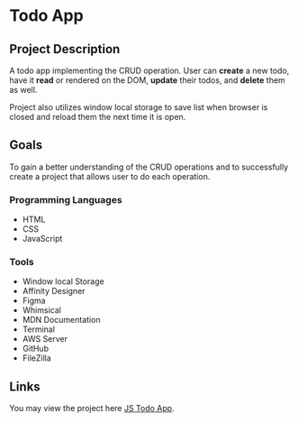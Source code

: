 # Todo App

## Project Description
A todo app implementing the CRUD operation. User can **create** a new todo, have it **read** or rendered on the DOM, **update** their todos, and **delete** them as well.

Project also utilizes window local storage to save list when browser is closed and reload them the next time it is open.

## Goals
To gain a better understanding of the CRUD operations and to successfully create a project that allows user to do each operation.  

### Programming Languages
* HTML
* CSS
* JavaScript


### Tools
* Window local Storage
* Affinity Designer
* Figma
* Whimsical
* MDN Documentation
* Terminal
* AWS Server
* GitHub
* FileZilla

## Links
You may view the project here [JS Todo App](https://alexvong.dev/modules/js-todo-list/).